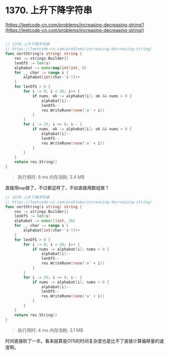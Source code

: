 # 1370. 上升下降字符串
[https://leetcode-cn.com/problems/increasing-decreasing-string/](https://leetcode-cn.com/problems/increasing-decreasing-string/) 
## 
```go
// 1370.上升下降字符串
// https://leetcode-cn.com/problems/increasing-decreasing-string/
func sortString(s string) string {
	res := strings.Builder{}
	lenOfS := len(s)
	alphabat := make(map[int]int, 0)
	for _, char := range s {
		alphabat[int(char-'a')]++
	}
	for lenOfS > 0 {
		for i := 0; i < 26; i++ {
			if nums, ok := alphabat[i]; ok && nums > 0 {
				alphabat[i]--
				lenOfS--
				res.WriteRune(rune('a' + i))
			}
		}
		for i := 25; i >= 0; i-- {
			if nums, ok := alphabat[i]; ok && nums > 0 {
				alphabat[i]--
				lenOfS--
				res.WriteRune(rune('a' + i))
			}
		}
	}
	return res.String()
}
```
>执行用时: 8 ms
内存消耗: 3.4 MB

直接用`map`做了，不过都这样了，不如直接用数组做？

```go
// 1370.上升下降字符串
// https://leetcode-cn.com/problems/increasing-decreasing-string/
func sortString(s string) string {
	res := strings.Builder{}
	lenOfS := len(s)
	alphabat := make([]int, 26)
	for _, char := range s {
		alphabat[int(char-'a')]++
	}
	for lenOfS > 0 {
		for i := 0; i < 26; i++ {
			if nums := alphabat[i]; nums > 0 {
				alphabat[i]--
				lenOfS--
				res.WriteRune(rune('a' + i))
			}
		}
		for i := 25; i >= 0; i-- {
			if nums := alphabat[i]; nums > 0 {
				alphabat[i]--
				lenOfS--
				res.WriteRune(rune('a' + i))
			}
		}
	}
	return res.String()
}
```
>执行用时: 4 ms
内存消耗: 3.1 MB

时间直接砍了一半。看来就算是$O(1)$的时间复杂度也是比不了直接计算偏移量的速度啊。
